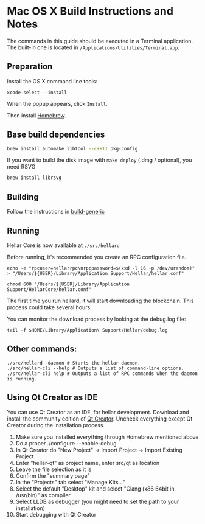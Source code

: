 Mac OS X Build Instructions and Notes
====================================
The commands in this guide should be executed in a Terminal application.
The built-in one is located in `/Applications/Utilities/Terminal.app`.

Preparation
-----------
Install the OS X command line tools:

`xcode-select --install`

When the popup appears, click `Install`.

Then install [Homebrew](https://brew.sh).

Base build dependencies
-----------------------

```bash
brew install automake libtool --c++11 pkg-config
```

If you want to build the disk image with `make deploy` (.dmg / optional), you need RSVG
```bash
brew install librsvg
```

Building
--------

Follow the instructions in [build-generic](build-generic.md)

Running
-------

Hellar Core is now available at `./src/hellard`

Before running, it's recommended you create an RPC configuration file.

    echo -e "rpcuser=hellarrpc\nrpcpassword=$(xxd -l 16 -p /dev/urandom)" > "/Users/${USER}/Library/Application Support/Hellar/hellar.conf"

    chmod 600 "/Users/${USER}/Library/Application Support/HellarCore/hellar.conf"

The first time you run hellard, it will start downloading the blockchain. This process could take several hours.

You can monitor the download process by looking at the debug.log file:

    tail -f $HOME/Library/Application\ Support/Hellar/debug.log

Other commands:
-------

    ./src/hellard -daemon # Starts the hellar daemon.
    ./src/hellar-cli --help # Outputs a list of command-line options.
    ./src/hellar-cli help # Outputs a list of RPC commands when the daemon is running.

Using Qt Creator as IDE
------------------------
You can use Qt Creator as an IDE, for hellar development.
Download and install the community edition of [Qt Creator](https://www.qt.io/download/).
Uncheck everything except Qt Creator during the installation process.

1. Make sure you installed everything through Homebrew mentioned above
2. Do a proper ./configure --enable-debug
3. In Qt Creator do "New Project" -> Import Project -> Import Existing Project
4. Enter "hellar-qt" as project name, enter src/qt as location
5. Leave the file selection as it is
6. Confirm the "summary page"
7. In the "Projects" tab select "Manage Kits..."
8. Select the default "Desktop" kit and select "Clang (x86 64bit in /usr/bin)" as compiler
9. Select LLDB as debugger (you might need to set the path to your installation)
10. Start debugging with Qt Creator
